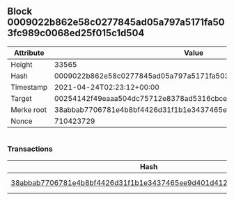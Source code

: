 ## Block 0009022b862e58c0277845ad05a797a5171fa503fc989c0068ed25f015c1d504

Attribute | Value
--- | ---
Height | 33565
Hash | 0009022b862e58c0277845ad05a797a5171fa503fc989c0068ed25f015c1d504
Timestamp | 2021-04-24T02:23:12+00:00
Target | 00254142f49eaaa504dc75712e8378ad5316cbcead634704b3734b6271167cc4
Merke root | 38abbab7706781e4b8bf4426d31f1b1e3437465ee9d401d4127738140cdfce26
Nonce | 710423729

```

```

### Transactions

Hash | Amount
--- | ---
[38abbab7706781e4b8bf4426d31f1b1e3437465ee9d401d4127738140cdfce26](38abbab7706781e4b8bf4426d31f1b1e3437465ee9d401d4127738140cdfce26.md) | 10.00000000 SKEPTI 
